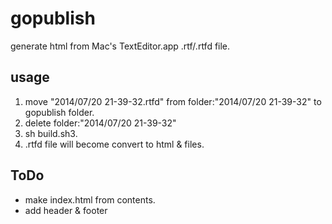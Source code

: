 # gopublish

generate html from Mac's TextEditor.app .rtf/.rtfd file.

## usage
1. move "2014/07/20 21-39-32.rtfd" from folder:"2014/07/20 21-39-32" to gopublish folder.
2. delete folder:"2014/07/20 21-39-32"
2. sh build.sh3. 
3. .rtfd file will become convert to html & files. 

## ToDo
* make index.html from contents.
* add header & footer
